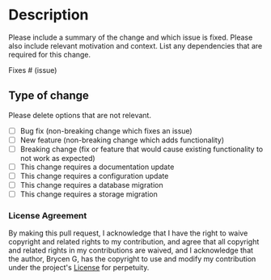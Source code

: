 <!--- Welcome! It looks like you're opening a pull request for my project, I think that's great. This form is pre-populated with a Contributor License Agreement, which is required if you want to contribute your code. It is there to protect your copyright over the code but also to protect the project, making your code available to me to use indefinitely. --->

# Description

Please include a summary of the change and which issue is fixed. Please also include relevant motivation and context. List any dependencies that are required for this change.

Fixes # (issue)

## Type of change

Please delete options that are not relevant.

- [ ] Bug fix (non-breaking change which fixes an issue)
- [ ] New feature (non-breaking change which adds functionality)
- [ ] Breaking change (fix or feature that would cause existing functionality to not work as expected)
- [ ] This change requires a documentation update
- [ ] This change requires a configuration update
- [ ] This change requires a database migration
- [ ] This change requires a storage migration

### License Agreement

By making this pull request, I acknowledge that I have the right to waive copyright and related rights to my contribution, and agree that all copyright and related rights in my contributions are waived, and I acknowledge that the author, Brycen G, has the copyright to use and modify my contribution under the project's [License](https://github.com/BrycensRanch/AuthIsForMe/blob/master/LICENSE.md) for perpetuity.
